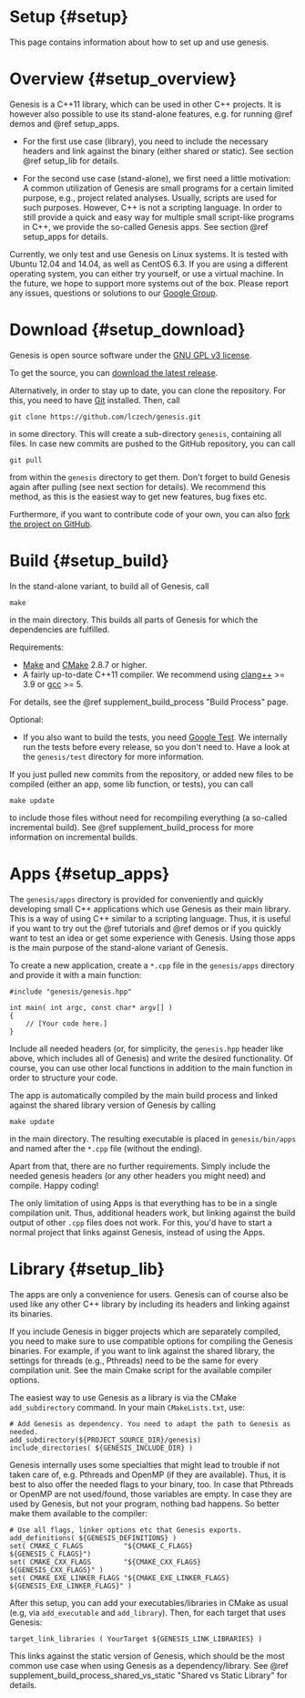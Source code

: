 Setup {#setup}
============

This page contains information about how to set up and use genesis.

# Overview {#setup_overview}

<!--
The functionality of genesis can be used in two ways:

 *  As a C++ library.
 *  As a Python module.
-->

Genesis is a C++11 library, which can be used in other C++ projects. It is however also possible
to use its stand-alone features, e.g. for running @ref demos and @ref setup_apps.

 *  For the first use case (library), you need to include the necessary headers and link against the
    binary (either shared or static). See section @ref setup_lib for details.

 *  For the second use case (stand-alone), we first need a little motivation:
    A common utilization of Genesis are small programs for a certain limited purpose, e.g., project
    related analyses. Usually, scripts are used for such purposes. However, C++ is not a scripting
    language. In order to still provide a quick and easy way for multiple small script-like programs
    in C++, we provide the so-called Genesis apps. See section @ref setup_apps for details.

<!--
In addition to C++, the classes and functions are (mostly) exported to Python. The Genesis module
can be imported and used as any other Python module. See section @ref setup_python.
-->

Currently, we only test and use Genesis on Linux systems. It is tested with Ubuntu 12.04 and 14.04,
as well as CentOS 6.3. If you are using a different operating system, you can either try yourself,
or use a virtual machine. In the future, we hope to support more systems out of the box.
Please report any issues, questions or solutions to our
[Google Group](https://groups.google.com/forum/#!forum/phylogenetic-placement).

# Download {#setup_download}

Genesis is open source software under the [GNU GPL v3 license](http://www.gnu.org/licenses/gpl.html).

To get the source, you can [download the latest release](https://github.com/lczech/genesis/releases).

Alternatively, in order to stay up to date, you can clone the repository. For this, you need to have
[Git](https://git-scm.com/) installed. Then, call

    git clone https://github.com/lczech/genesis.git

in some directory. This will create a sub-directory `genesis`, containing all files. In case new
commits are pushed to the GitHub repository, you can call

    git pull

from within the `genesis` directory to get them. Don't forget to build Genesis again after pulling
(see next section for details).
We recommend this method, as this is the easiest way to get new features, bug fixes etc.

Furthermore, if you want to contribute code of your own, you can also
[fork the project on GitHub](https://github.com/lczech/genesis).

# Build {#setup_build}

In the stand-alone variant, to build all of Genesis, call

    make

in the main directory. This builds all parts of Genesis for which the dependencies are fulfilled.

Requirements:

 *  [Make](https://www.gnu.org/software/make/) and [CMake](https://cmake.org/) 2.8.7 or higher.
 *  A fairly up-to-date C++11 compiler. We recommend using [clang++](http://clang.llvm.org/) >= 3.9
    or [gcc](https://gcc.gnu.org/) >= 5.
    <!-- We currently test with [clang++](http://clang.llvm.org/)
    3.6 and 3.7, as well as [gcc](https://gcc.gnu.org/) 4.9 and 5.0. -->

<!-- The requirements are of course also needed when using Genesis as a library. -->
For details, see the @ref supplement_build_process "Build Process" page.

Optional:

<!--
 *  The Python module requires [Boost Python](www.boost.org/doc/libs/release/libs/python/)
    1.41 or higher. Frankly, this is a huge requirement, but currently this is the way it is.
    You might need to compile Boost Python with the `-fPIC` flag to work properly.

    To build the Python module, you need CMake 2.8.12 or higher.
-->
 *  If you also want to build the tests, you need [Google Test](https://github.com/google/googletest).
    We internally run the tests before every release, so you don't need to. Have a look at the
    `genesis/test` directory for more information.

If you just pulled new commits from the repository, or added new files to be compiled
(either an app, some lib function, <!--Python bindings,--> or tests), you can call

    make update

to include those files without need for recompiling everything (a so-called incremental build).
See @ref supplement_build_process for more information on incremental builds.

# Apps {#setup_apps}

The `genesis/apps` directory is provided for conveniently and quickly developing small C++ applications
which use Genesis as their main library. This is a way of using C++ similar to a scripting language.
Thus, it is useful if you want to try out the @ref tutorials and @ref demos or if you quickly want
to test an idea or get some experience with Genesis. Using those apps is the main purpose
of the stand-alone variant of Genesis.

<!--
Reasons to use this method (instead of the genesis Python bindings) include:

 *  If you want to try out the @ref tutorials and @ref demos.
 *  If you quickly want to test an idea or get some experience with genesis.
 *  If Boost Python is not available on your target system.
 *  If not all needed functions of genesis are exported to Python (yet).
 *  If you simply feel more comfortable developing in C++ than in Python.
-->

To create a new application, create a `*.cpp` file in the `genesis/apps` directory and provide it
with a main function:

~~~{.cpp}
#include "genesis/genesis.hpp"

int main( int argc, const char* argv[] )
{
	// [Your code here.]
}
~~~

Include all needed headers (or, for simplicity, the `genesis.hpp` header like above, which includes
all of Genesis) and write the desired functionality. Of course, you can use other local functions
in addition to the main function in order to structure your code.

The app is automatically compiled by the main build process and linked against the shared library
version of Genesis by calling

    make update

in the main directory. The resulting executable is placed in `genesis/bin/apps` and named after the
`*.cpp` file (without the ending).

Apart from that, there are no further requirements. Simply include the needed genesis headers (or
any other headers you might need) and compile. Happy coding!

The only limitation of using Apps is that everything has to be in a single compilation unit.
Thus, additional headers work, but linking against the build output of other `.cpp` files does not
work. For this, you'd have to start a normal project that links against Genesis, instead of using
the Apps.

# Library {#setup_lib}

The apps are only a convenience for users. Genesis can of course also be used like any
other C++ library by including its headers and linking against its binaries.

If you include Genesis in bigger projects which are separately compiled, you need to make sure to
use compatible options for compiling the Genesis binaries. For example, if you want to link against
the shared library, the settings for threads (e.g., Pthreads) need to be the same for every
compilation unit. See the main Cmake script for the available compiler options.

The easiest way to use Genesis as a library is via the CMake `add_subdirectory` command. In your
main `CMakeLists.txt`, use:

~~~{.cmake}
# Add Genesis as dependency. You need to adapt the path to Genesis as needed.
add_subdirectory(${PROJECT_SOURCE_DIR}/genesis)
include_directories( ${GENESIS_INCLUDE_DIR} )
~~~

Genesis internally uses some specialties that might lead to trouble if not taken care of,
e.g. Pthreads and OpenMP (if they are available). Thus, it is best to also offer the needed flags to
your binary, too. In case that Pthreads or OpenMP are not used/found, those variables are empty.
In case they are used by Genesis, but not your program, nothing bad happens.
So better make them available to the compiler:

~~~{.cmake}
# Use all flags, linker options etc that Genesis exports.
add_definitions( ${GENESIS_DEFINITIONS} )
set( CMAKE_C_FLAGS          "${CMAKE_C_FLAGS}          ${GENESIS_C_FLAGS}")
set( CMAKE_CXX_FLAGS        "${CMAKE_CXX_FLAGS}        ${GENESIS_CXX_FLAGS}" )
set( CMAKE_EXE_LINKER_FLAGS "${CMAKE_EXE_LINKER_FLAGS} ${GENESIS_EXE_LINKER_FLAGS}" )
~~~

After this setup, you can add your executables/libraries in CMake as usual (e.g, via
`add_executable` and `add_library`). Then, for each target that uses Genesis:

~~~{.cmake}
target_link_libraries ( YourTarget ${GENESIS_LINK_LIBRARIES} )
~~~

This links against the static version of Genesis, which should be the most common use case when
using Genesis as a dependency/library.
See @ref supplement_build_process_shared_vs_static "Shared vs Static Library" for details.

<!--
# Python {#setup_python}

For users who are more comfortable to develop in Python, we also offer a Python interface.
The module file is created using [Boost Python](www.boost.org/doc/libs/release/libs/python/),
see @ref setup_build for details.

After building, the module file is located at `genesis/bin/python/genesis.so`. According to
[the Python documentation](https://docs.python.org/2/tutorial/modules.html#the-module-search-path),
there are several ways to make the module available:

 *  Copy or create a link to the module into the directory that contains the scripts you want to run.
    For example, call

        ln -s path/to/genesis/bin/python/genesis.so .

    in that directory. Mind the dot at the end of that line.
 *  Extend the environment variable `PYTHONPATH`. For example, in your terminal configuration,
    add the line

        export PYTHONPATH+="path/to/genesis/bin/python/"

    On Ubuntu systems, this configuration file is usually located at `/home/user/.bashrc`.

You can test whether or not the module is available for import in Python with

~~~{.py}
import genesis
print genesis.utils.genesis_header()
~~~

We recommend to use an interactive Python shell like [IPython](https://ipython.org/) or
[bpython](http://bpython-interpreter.org/) in order to discover the functionality of Genesis.

**Important remark:** At the moment, most, but not all functionality of Genesis is exported to
Python. This is mainly due to the fact that the library is developed by a C++ advocate. Well, also
because there are some limits for the interoperability between Python and C++, e.g., regarding C++
concepts like streams, const correctness and templates. This make exporting certain functions
more difficult than others.

If you find yourself in need of a function of Genesis that is not yet available via the Python
interface, please
[open an issue on our GitHub page](https://github.com/lczech/genesis/issues). This helps us in
prioritizing the most needed aspects.
-->
